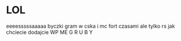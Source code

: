 # LOL
eeeesssssaaaaa byczki gram w cska i mc fort czasami ale tylko rs jak chciecie dodajcie WP ME  G R U B Y
